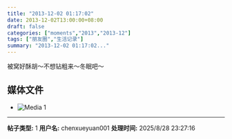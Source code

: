 ```yaml
---
title: "2013-12-02 01:17:02"
date: 2013-12-02T13:00:00+08:00
draft: false
categories: ["moments","2013","2013-12"]
tags: ["朋友圈","生活记录"]
summary: "2013-12-02 01:17:02..."
---
```


被窝好酥胡～不想钻粗来～冬眠吧～

## 媒体文件

- ![Media 1](/Moments/photos/2013-12-02/201312020117020.jpg)

---

**帖子类型:** 1
**用户名:** chenxueyuan001
**处理时间:** 2025/8/28 23:27:16
